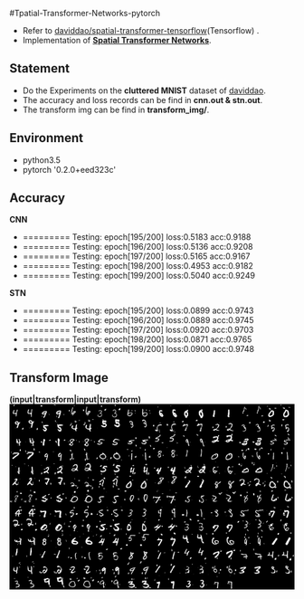 #Tpatial-Transformer-Networks-pytorch
- Refer to [daviddao/spatial-transformer-tensorflow](https://github.com/daviddao/spatial-transformer-tensorflow)(Tensorflow) .
- Implementation of [**Spatial Transformer Networks**](https://arxiv.org/abs/1506.02025).  

## Statement
- Do the Experiments on the **cluttered MNIST** dataset of [daviddao](https://github.com/daviddao/spatial-transformer-tensorflow).
- The accuracy and loss records can be find in **cnn.out & stn.out**.
- The transform img can be find in **transform_img/**.

## Environment
- python3.5
- pytorch '0.2.0+eed323c'


## Accuracy
**CNN**

- ========= Testing: epoch[195/200] loss:0.5183 acc:0.9188
- ========= Testing: epoch[196/200] loss:0.5136 acc:0.9208
- ========= Testing: epoch[197/200] loss:0.5165 acc:0.9167
- ========= Testing: epoch[198/200] loss:0.4953 acc:0.9182
- ========= Testing: epoch[199/200] loss:0.5040 acc:0.9249

**STN**

- ========= Testing: epoch[195/200] loss:0.0899 acc:0.9743
- ========= Testing: epoch[196/200] loss:0.0889 acc:0.9745
- ========= Testing: epoch[197/200] loss:0.0920 acc:0.9703
- ========= Testing: epoch[198/200] loss:0.0871 acc:0.9765
- ========= Testing: epoch[199/200] loss:0.0900 acc:0.9748

## Transform Image
**(input|transform|input|transform)**
![](transform_img/0.png)

